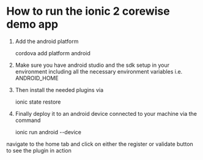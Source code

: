 # How to run the ionic 2 corewise demo app

1. Add the android platform

	cordova add platform android

2. Make sure you have android studio and the sdk setup in your environment including all the necessary environment variables i.e. ANDROID_HOME

3. Then install the needed plugins via 

	ionic state restore

3. Finally deploy it to an android device connected to  your machine via the command

	ionic run android --device

navigate to the home tab and click on either the register or validate button to see the plugin in action